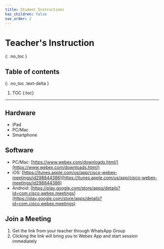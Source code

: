 ```yaml
---
title: Student Instructions
has_children: false
nav_order: 2
---
```


# Teacher's Instruction
{: .no_toc }

## Table of contents
{: .no_toc .text-delta }

1. TOC
{:toc}

---

## Hardware
- iPad
- PC/Mac
- Smartphone

## Software
- PC/Mac: [https://www.webex.com/downloads.html/](https://www.webex.com/downloads.html/)
- iOS: [https://itunes.apple.com/us/app/cisco-webex-meetings/id298844386](https://itunes.apple.com/us/app/cisco-webex-meetings/id298844386)
- Android: [https://play.google.com/store/apps/details?id=com.cisco.webex.meetings](https://play.google.com/store/apps/details?id=com.cisco.webex.meetings)

## Join a Meeting
1. Get the link from your teacher through WhatsApp Group
2. Clicking the link will bring you to Webex App and start session immediately

